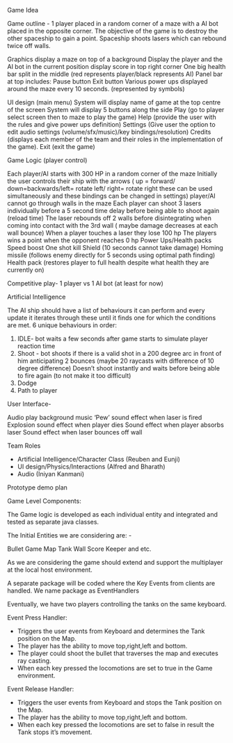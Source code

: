 Game Idea

Game outline - 1 player placed in a random corner of a maze with a AI bot placed in the opposite corner. The objective of the game is to destroy the other spaceship to gain a point. Spaceship shoots lasers which can rebound twice off walls.

Graphics
display a maze on top of a background
Display the player and the AI bot in the current position
display score in top right corner
One big health bar split in the middle (red represents player/black represents AI)
Panel bar at top includes:
Pause button
Exit button
Various power ups displayed around the maze every 10 seconds. (represented by symbols)

UI design (main menu)
System will display name of game at the top centre of the screen
System will display 5 buttons along the side
Play (go to player select screen then to maze to play the game)
Help (provide the user with the rules and give power ups definition)
Settings (Give user the option to edit audio settings (volume/sfx/music)/key bindings/resolution)
Credits (displays each member of the team and their roles in the implementation of the game).
Exit (exit the game)


Game Logic (player control)

Each player/AI starts with 300 HP in a random corner of the maze
Initially the user controls their ship with the arrows ( up = forward/ down=backwards/left= rotate left/ right= rotate right these can be used simultaneously and these bindings can be changed in settings)
player/AI cannot go through walls in the maze
Each player can shoot 3 lasers individually before a 5 second time delay before being able to shoot again (reload time)
The laser rebounds off 2 walls before disintegrating when coming into contact with the 3rd wall ( maybe damage decreases at each wall bounce)
When a player touches a laser they lose 100 hp
The players wins a point when the opponent reaches 0 hp
Power Ups/Health packs
Speed boost
One shot kill
Shield (10 seconds cannot take damage)
Homing missile (follows enemy directly for 5 seconds using optimal path finding)
Health pack (restores player to full health despite what health they are currently on)
















Competitive play- 1 player vs 1 AI bot (at least for now)

Artificial Intelligence 

The AI ship should have a list of behaviours it can perform and every update it iterates through these until it finds one for which the conditions are met.
6 unique behaviours in order:
1) IDLE- bot waits a few seconds after game starts to simulate player reaction time
2) Shoot - bot shoots if there is a valid shot in a 200 degree arc in front of him anticipating 2 bounces (maybe 20 raycasts with difference of 10 degree difference)
Doesn’t shoot instantly and waits before being able to fire again (to not make it too difficult)
3) Dodge
4) Path to player
			 

User Interface-

Audio 
play background music
‘Pew’ sound effect when laser is fired 
Explosion sound effect when player dies
Sound effect when player absorbs laser
Sound effect when laser bounces off wall


Team Roles 
- Artificial Intelligence/Character Class (Reuben and Eunji)
- UI design/Physics/Interactions (Alfred and Bharath)
- Audio (Iniyan Kanmani)

Prototype demo plan

Game Level Components:

The Game logic is developed as each individual entity and integrated and tested as separate java classes.

The Initial Entities we are considering are: -

Bullet
Game
Map
Tank 
Wall
Score Keeper and etc.

As we are considering the game should extend and support the multiplayer at the local host environment. 

A separate package will be coded where the Key Events from clients are handled. We name package as EventHandlers 

Eventually, we have two players controlling the tanks on the same keyboard.

Event Press Handler:

 - Triggers the user events from Keyboard and determines the Tank position on the Map.
 - The player has the ability to move top,right,left and bottom.
 - The player could shoot the bullet that traverses the map and executes ray casting.
 - When each key pressed the locomotions are set to true in the Game environment.


Event Release Handler:

 - Triggers the user events from Keyboard and stops the Tank position on the Map.
 - The player has the ability to move top,right,left and bottom.
 - When each key pressed the locomotions are set to false in result the Tank stops it’s movement.

